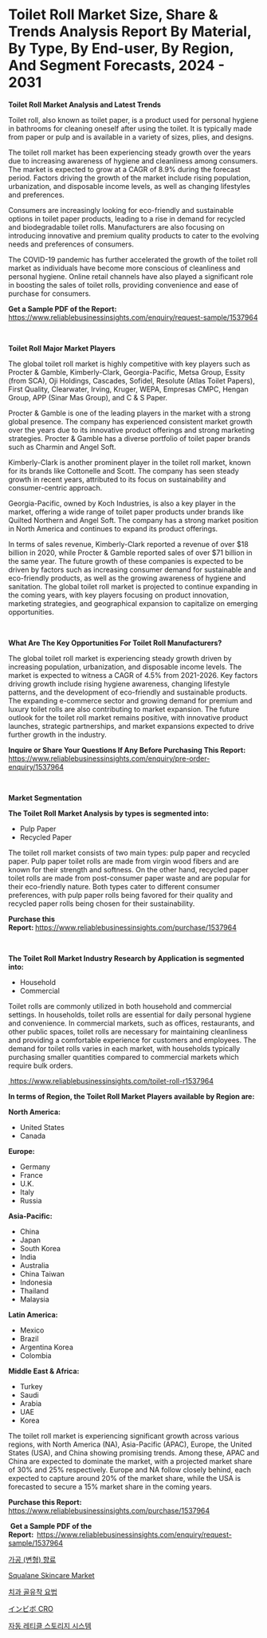 <p><h1>Toilet Roll Market Size, Share & Trends Analysis Report By Material, By Type, By End-user, By Region, And Segment Forecasts, 2024 - 2031</h1></p><p><strong>Toilet Roll Market Analysis and Latest Trends</strong></p>
<p><p>Toilet roll, also known as toilet paper, is a product used for personal hygiene in bathrooms for cleaning oneself after using the toilet. It is typically made from paper or pulp and is available in a variety of sizes, plies, and designs.</p><p>The toilet roll market has been experiencing steady growth over the years due to increasing awareness of hygiene and cleanliness among consumers. The market is expected to grow at a CAGR of 8.9% during the forecast period. Factors driving the growth of the market include rising population, urbanization, and disposable income levels, as well as changing lifestyles and preferences.</p><p>Consumers are increasingly looking for eco-friendly and sustainable options in toilet paper products, leading to a rise in demand for recycled and biodegradable toilet rolls. Manufacturers are also focusing on introducing innovative and premium quality products to cater to the evolving needs and preferences of consumers.</p><p>The COVID-19 pandemic has further accelerated the growth of the toilet roll market as individuals have become more conscious of cleanliness and personal hygiene. Online retail channels have also played a significant role in boosting the sales of toilet rolls, providing convenience and ease of purchase for consumers.</p></p>
<p><strong>Get a Sample PDF of the Report:&nbsp;</strong> <a href="https://www.reliablebusinessinsights.com/enquiry/request-sample/1537964">https://www.reliablebusinessinsights.com/enquiry/request-sample/1537964</a></p>
<p>&nbsp;</p>
<p><strong>Toilet Roll Major Market Players</strong></p>
<p><p>The global toilet roll market is highly competitive with key players such as Procter & Gamble, Kimberly-Clark, Georgia-Pacific, Metsa Group, Essity (from SCA), Oji Holdings, Cascades, Sofidel, Resolute (Atlas Toilet Papers), First Quality, Clearwater, Irving, Kruger, WEPA, Empresas CMPC, Hengan Group, APP (Sinar Mas Group), and C & S Paper.</p><p>Procter & Gamble is one of the leading players in the market with a strong global presence. The company has experienced consistent market growth over the years due to its innovative product offerings and strong marketing strategies. Procter & Gamble has a diverse portfolio of toilet paper brands such as Charmin and Angel Soft.</p><p>Kimberly-Clark is another prominent player in the toilet roll market, known for its brands like Cottonelle and Scott. The company has seen steady growth in recent years, attributed to its focus on sustainability and consumer-centric approach.</p><p>Georgia-Pacific, owned by Koch Industries, is also a key player in the market, offering a wide range of toilet paper products under brands like Quilted Northern and Angel Soft. The company has a strong market position in North America and continues to expand its product offerings.</p><p>In terms of sales revenue, Kimberly-Clark reported a revenue of over $18 billion in 2020, while Procter & Gamble reported sales of over $71 billion in the same year. The future growth of these companies is expected to be driven by factors such as increasing consumer demand for sustainable and eco-friendly products, as well as the growing awareness of hygiene and sanitation. The global toilet roll market is projected to continue expanding in the coming years, with key players focusing on product innovation, marketing strategies, and geographical expansion to capitalize on emerging opportunities.</p></p>
<p>&nbsp;</p>
<p><strong>What Are The Key Opportunities For Toilet Roll Manufacturers?</strong></p>
<p><p>The global toilet roll market is experiencing steady growth driven by increasing population, urbanization, and disposable income levels. The market is expected to witness a CAGR of 4.5% from 2021-2026. Key factors driving growth include rising hygiene awareness, changing lifestyle patterns, and the development of eco-friendly and sustainable products. The expanding e-commerce sector and growing demand for premium and luxury toilet rolls are also contributing to market expansion. The future outlook for the toilet roll market remains positive, with innovative product launches, strategic partnerships, and market expansions expected to drive further growth in the industry.</p></p>
<p><strong>Inquire or Share Your Questions If Any Before Purchasing This Report:</strong> <a href="https://www.reliablebusinessinsights.com/enquiry/pre-order-enquiry/1537964">https://www.reliablebusinessinsights.com/enquiry/pre-order-enquiry/1537964</a></p>
<p>&nbsp;</p>
<p><strong>Market Segmentation</strong></p>
<p><strong>The Toilet Roll Market Analysis by types is segmented into:</strong></p>
<p><ul><li>Pulp Paper</li><li>Recycled Paper</li></ul></p>
<p><p>The toilet roll market consists of two main types: pulp paper and recycled paper. Pulp paper toilet rolls are made from virgin wood fibers and are known for their strength and softness. On the other hand, recycled paper toilet rolls are made from post-consumer paper waste and are popular for their eco-friendly nature. Both types cater to different consumer preferences, with pulp paper rolls being favored for their quality and recycled paper rolls being chosen for their sustainability.</p></p>
<p><strong>Purchase this Report:&nbsp;</strong><a href="https://www.reliablebusinessinsights.com/purchase/1537964">https://www.reliablebusinessinsights.com/purchase/1537964</a></p>
<p>&nbsp;</p>
<p><strong>The Toilet Roll Market Industry Research by Application is segmented into:</strong></p>
<p><ul><li>Household</li><li>Commercial</li></ul></p>
<p><p>Toilet rolls are commonly utilized in both household and commercial settings. In households, toilet rolls are essential for daily personal hygiene and convenience. In commercial markets, such as offices, restaurants, and other public spaces, toilet rolls are necessary for maintaining cleanliness and providing a comfortable experience for customers and employees. The demand for toilet rolls varies in each market, with households typically purchasing smaller quantities compared to commercial markets which require bulk orders.</p></p>
<p><a href="https://www.reliablebusinessinsights.com/toilet-roll-r1537964">&nbsp;https://www.reliablebusinessinsights.com/toilet-roll-r1537964</a></p>
<p><strong>In terms of Region, the Toilet Roll Market Players available by Region are:</strong></p>
<p>
    <p> <strong> North America: </strong>
        <ul>
            <li>United States</li>
            <li>Canada</li>
        </ul>
        </p> 
    <p> <strong> Europe: </strong>
        <ul>
            <li>Germany</li>
            <li>France</li>
            <li>U.K.</li>
            <li>Italy</li>
            <li>Russia</li>
        </ul>
        </p> 
    <p> <strong> Asia-Pacific: </strong>
        <ul>
            <li>China</li>
            <li>Japan</li>
            <li>South Korea</li>
            <li>India</li>
            <li>Australia</li>
            <li>China Taiwan</li>
            <li>Indonesia</li>
            <li>Thailand</li>
            <li>Malaysia</li>
        </ul>
        </p> 
    <p> <strong> Latin America: </strong>
        <ul>
            <li>Mexico</li>
            <li>Brazil</li>
            <li>Argentina Korea</li>
            <li>Colombia</li>
        </ul>
        </p> 
    <p> <strong> Middle East & Africa: </strong>
        <ul>
            <li>Turkey</li>
            <li>Saudi</li>
            <li>Arabia</li>
            <li>UAE</li>
            <li>Korea</li>
        </ul>
    </p>
    </p>
<p><p>The toilet roll market is experiencing significant growth across various regions, with North America (NA), Asia-Pacific (APAC), Europe, the United States (USA), and China showing promising trends. Among these, APAC and China are expected to dominate the market, with a projected market share of 30% and 25% respectively. Europe and NA follow closely behind, each expected to capture around 20% of the market share, while the USA is forecasted to secure a 15% market share in the coming years.</p></p>
<p><strong>Purchase this Report: </strong><a href="https://www.reliablebusinessinsights.com/purchase/1537964">https://www.reliablebusinessinsights.com/purchase/1537964</a></p>
<p>&nbsp;<strong>Get a Sample PDF of the Report:&nbsp;&nbsp;</strong><a href="https://www.reliablebusinessinsights.com/enquiry/request-sample/1537964">https://www.reliablebusinessinsights.com/enquiry/request-sample/1537964</a></p>
<p><strong></strong></p>
<p><p><a href="https://medium.com/@morrisassin8795/%ED%94%84%EB%A1%9C%EC%84%B8%EC%8A%A4-%EC%88%98%EC%A0%95-%EB%90%9C-%ED%96%A5%EC%8B%A0%EB%A3%8C-%EC%8B%9C%EC%9E%A5-%EA%B7%9C%EB%AA%A8-%EB%B0%8F-%EC%A0%90%EC%9C%A0%EC%9C%A8-%EB%B6%84%EC%84%9D-%EC%84%B1%EC%9E%A5-%EB%8F%99%ED%96%A5-%EB%B0%8F-%EC%98%88%EC%B8%A1-2024-2031-29eb64c02e74">가공 (변형) 향료</a></p><p><a href="https://github.com/joannesouthgate/Market-Research-Report-List-3/blob/main/squalane-skincare-market.md">Squalane Skincare Market</a></p><p><a href="https://github.com/RickyMetzDVM/Market-Research-Report-List-1/blob/main/5696239150636.md">치과 골유착 요법</a></p><p><a href="https://github.com/andrade7361/Market-Research-Report-List-1/blob/main/3809906142881.md">インビボ CRO</a></p><p><a href="https://github.com/naiemislamrayan2/Market-Research-Report-List-1/blob/main/1391759150637.md">자동 레티클 스토리지 시스템</a></p></p>